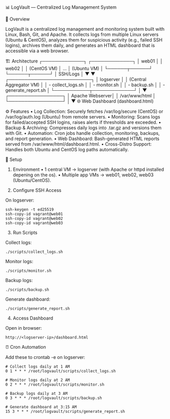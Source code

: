 📊 LogVault — Centralized Log Management System

📌 Overview

LogVault is a centralized log management and monitoring system built with Linux, Bash, Git, and Apache. It collects logs from multiple Linux servers (Ubuntu & CentOS), analyzes them for suspicious activity (e.g., failed SSH logins), archives them daily, and generates an HTML dashboard that is accessible via a web browser.

🏗️ Architecture
 ┌─────────────┐     ┌─────────────┐
 │   web01     │     │   web02     │
 │ (CentOS VM) │ ... │ (Ubuntu VM) │
 └──────┬──────┘     └──────┬──────┘
        │ SSH/Logs          │
        ▼                   ▼
     ┌──────────────────────────┐
     │        logserver         │
     │ (Central Aggregator VM) │
     │   - collect_logs.sh     │
     │   - monitor.sh          │
     │   - backup.sh           │
     │   - generate_report.sh  │
     └───────────┬─────────────┘
                 │
                 ▼
        ┌─────────────────┐
        │ Apache Webserver│
        │  /var/www/html  │
        └─────────────────┘
                 │
                 ▼
        🌐 Web Dashboard (dashboard.html)

⚙️ Features
	•	Log Collection: Securely fetches /var/log/secure (CentOS) or /var/log/auth.log (Ubuntu) from remote servers.
	•	Monitoring: Scans logs for failed/accepted SSH logins, raises alerts if thresholds are exceeded.
	•	Backup & Archiving: Compresses daily logs into .tar.gz and versions them with Git.
	•	Automation: Cron jobs handle collection, monitoring, backups, and report generation.
	•	Web Dashboard: Bash-generated HTML reports served from /var/www/html/dashboard.html.
	•	Cross-Distro Support: Handles both Ubuntu and CentOS log paths automatically.

 🚀 Setup

1. Environment
	•	1 central VM → logserver (with Apache or httpd installed depening on the os).
	•	Multiple app VMs → web01, web02, web03 (Ubuntu/CentOS).

2. Configure SSH Access

On logserver:
```
ssh-keygen -t ed25519
ssh-copy-id vagrant@web01
ssh-copy-id vagrant@web02
ssh-copy-id vagrant@web03
```

3. Run Scripts

Collect logs:
```
./scripts/collect_logs.sh
```

Monitor logs:
```
./scripts/monitor.sh
```

Backup logs:
```
./scripts/backup.sh
```

Generate dashboard:
```
./scripts/generate_report.sh
```

4. Access Dashboard

Open in browser:
```
http://<logserver-ip>/dashboard.html
```

⏰ Cron Automation

Add these to crontab -e on logserver:
```
# Collect logs daily at 1 AM
0 1 * * * /root/logvault/scripts/collect_logs.sh

# Monitor logs daily at 2 AM
0 2 * * * /root/logvault/scripts/monitor.sh

# Backup logs daily at 3 AM
0 3 * * * /root/logvault/scripts/backup.sh

# Generate dashboard at 3:15 AM
15 3 * * * /root/logvault/scripts/generate_report.sh
```
